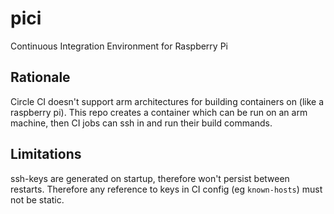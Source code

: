 # pici
Continuous Integration Environment for Raspberry Pi

## Rationale
Circle CI doesn't support arm architectures for building containers on (like a raspberry pi).  This repo creates a container which can be run on an arm machine, then CI jobs can ssh in and run their build commands.

## Limitations
ssh-keys are generated on startup, therefore won't persist between restarts.  Therefore any reference to keys in CI config (eg `known-hosts`) must not be static.